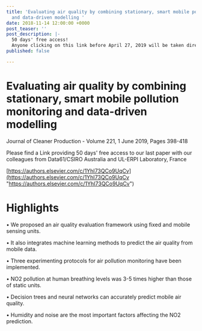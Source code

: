 ```yaml
---
title: 'Evaluating air quality by combining stationary, smart mobile pollution monitoring
  and data-driven modelling '
date: 2018-11-14 12:00:00 +0000
post_teaser: ''
post_description: |-
  50 days' free access!
  Anyone clicking on this link before April 27, 2019 will be taken directly to the final version of our article on Journal of Cleaner Production, which they are welcome to read or download.
published: false

---
```

# Evaluating air quality by combining stationary, smart mobile pollution monitoring and data-driven modelling  

Journal of Cleaner Production - Volume 221, 1 June 2019, Pages 398-418

Please find a Link providing 50 days' free access to our last paper with our colleagues from Data61/CSIRO Australia and UL-ERPI Laboratory, France 

[https://authors.elsevier.com/c/1YhI73QCo9UqCv](https://authors.elsevier.com/c/1YhI73QCo9UqCv "https://authors.elsevier.com/c/1YhI73QCo9UqCv")

# Highlights

• We proposed an air quality evaluation framework using fixed and mobile sensing units. 

• It also integrates machine learning methods to predict the air quality from mobile data. 

• Three experimenting protocols for air pollution monitoring have been implemented. 

• NO2 pollution at human breathing levels was 3-5 times higher than those of static units. 

• Decision trees and neural networks can accurately predict mobile air quality. 

• Humidity and noise are the most important factors affecting the NO2 prediction.
